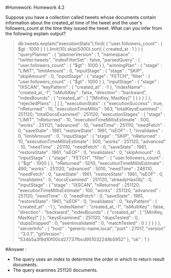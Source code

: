 #Homework: Homework 4.2

Suppose you have a collection called tweets whose documents contain information about the created_at time of the tweet and the user's followers_count at the time they issued the tweet. What can you infer from the following explain output?

> db.tweets.explain("executionStats").find( { "user.followers_count" : { $gt : 1000 } } ).limit(10).skip(5000).sort( { created_at : 1 } )
{
    "queryPlanner" : {
        "plannerVersion" : 1,
        "namespace" : "twitter.tweets",
        "indexFilterSet" : false,
        "parsedQuery" : {
            "user.followers_count" : {
                "$gt" : 1000
            }
        },
        "winningPlan" : {
            "stage" : "LIMIT",
            "limitAmount" : 0,
            "inputStage" : {
                "stage" : "SKIP",
                "skipAmount" : 0,
                "inputStage" : {
                    "stage" : "FETCH",
                    "filter" : {
                        "user.followers_count" : {
                            "$gt" : 1000
                        }
                    },
                    "inputStage" : {
                        "stage" : "IXSCAN",
                        "keyPattern" : {
                            "created_at" : -1
                        },
                        "indexName" : "created_at_-1",
                        "isMultiKey" : false,
                        "direction" : "backward",
                        "indexBounds" : {
                            "created_at" : [
                                "[MinKey, MaxKey]"
                            ]
                        }
                    }
                }
            }
        },
        "rejectedPlans" : [ ]
    },
    "executionStats" : {
        "executionSuccess" : true,
        "nReturned" : 10,
        "executionTimeMillis" : 563,
        "totalKeysExamined" : 251120,
        "totalDocsExamined" : 251120,
        "executionStages" : {
            "stage" : "LIMIT",
            "nReturned" : 10,
            "executionTimeMillisEstimate" : 500,
            "works" : 251121,
            "advanced" : 10,
            "needTime" : 251110,
            "needFetch" : 0,
            "saveState" : 1961,
            "restoreState" : 1961,
            "isEOF" : 1,
            "invalidates" : 0,
            "limitAmount" : 0,
            "inputStage" : {
                "stage" : "SKIP",
                "nReturned" : 10,
                "executionTimeMillisEstimate" : 500,
                "works" : 251120,
                "advanced" : 10,
                "needTime" : 251110,
                "needFetch" : 0,
                "saveState" : 1961,
                "restoreState" : 1961,
                "isEOF" : 0,
                "invalidates" : 0,
                "skipAmount" : 0,
                "inputStage" : {
                    "stage" : "FETCH",
                    "filter" : {
                        "user.followers_count" : {
                            "$gt" : 1000
                        }
                    },
                    "nReturned" : 5010,
                    "executionTimeMillisEstimate" : 490,
                    "works" : 251120,
                    "advanced" : 5010,
                    "needTime" : 246110,
                    "needFetch" : 0,
                    "saveState" : 1961,
                    "restoreState" : 1961,
                    "isEOF" : 0,
                    "invalidates" : 0,
                    "docsExamined" : 251120,
                    "alreadyHasObj" : 0,
                    "inputStage" : {
                        "stage" : "IXSCAN",
                        "nReturned" : 251120,
                        "executionTimeMillisEstimate" : 100,
                        "works" : 251120,
                        "advanced" : 251120,
                        "needTime" : 0,
                        "needFetch" : 0,
                        "saveState" : 1961,
                        "restoreState" : 1961,
                        "isEOF" : 0,
                        "invalidates" : 0,
                        "keyPattern" : {
                            "created_at" : -1
                        },
                        "indexName" : "created_at_-1",
                        "isMultiKey" : false,
                        "direction" : "backward",
                        "indexBounds" : {
                            "created_at" : [
                                "[MinKey, MaxKey]"
                            ]
                        },
                        "keysExamined" : 251120,
                        "dupsTested" : 0,
                        "dupsDropped" : 0,
                        "seenInvalidated" : 0,
                        "matchTested" : 0
                    }
                }
            }
        }
    },
    "serverInfo" : {
        "host" : "generic-name.local",
        "port" : 27017,
        "version" : "3.0.1",
        "gitVersion" : "534b5a3f9d10f00cd27737fbcd951032248b5952"
    },
    "ok" : 1
}

#Answer :
 - The query uses an index to determine the order in which to return result documents.
 - The query examines 251120 documents.